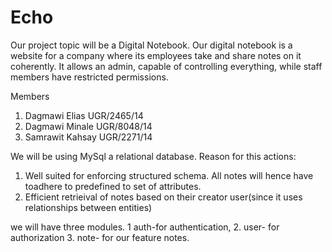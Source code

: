 # Echo

Our project topic will be  a Digital Notebook.
Our digital notebook is a website for a company where its employees take and share notes on it coherently. It allows an admin, capable of controlling everything, while staff members have restricted permissions.

Members
1. Dagmawi Elias UGR/2465/14
2. Dagmawi Minale UGR/8048/14
3. Samrawit Kahsay UGR/2271/14

We will be using MySql a relational database. Reason for this actions:
1. Well suited for enforcing structured schema. All notes will hence have toadhere to predefined to set of attributes.
2. Efficient retrieival of notes based on their creator user(since it uses relationships between entities)

we will have three modules. 1 auth-for authentication, 2. user- for authorization 3. note- for our feature notes.
